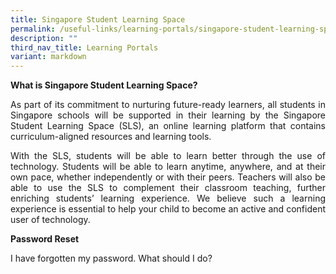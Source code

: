 ```yaml
---
title: Singapore Student Learning Space
permalink: /useful-links/learning-portals/singapore-student-learning-space/
description: ""
third_nav_title: Learning Portals
variant: markdown
---
```

<p><strong>What is Singapore Student Learning Space?</strong></p>

<p align="justify">As part of its commitment to nurturing future-ready learners, all students in Singapore schools will be supported in their learning by the Singapore Student Learning Space (SLS), an online learning platform that contains curriculum-aligned resources and learning tools.</p>

<p align="justify">With the SLS, students will be able to learn better through the use of technology. Students will be able to learn anytime, anywhere, and at their own pace, whether independently or with their peers. Teachers will also be able to use the SLS to complement their classroom teaching, further enriching students’ learning experience. We believe such a learning experience is essential to help your child to become an active and confident user of technology.</p>


<p><strong>Password Reset</strong></p>

<p>I have forgotten my password. What should I do?</p>